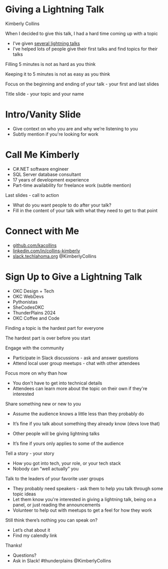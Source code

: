 # Giving a Lightning Talk
Kimberly Collins

When I decided to give this talk, I had a hard time coming up with a topic
* I’ve given [several lightning talks](https://www.youtube.com/@Techlahoma/search?query=Kimberly%20Collins)
* I’ve helped lots of people give their first talks and find topics for their talks

Filling 5 minutes is not as hard as you think

Keeping it to 5 minutes is not as easy as you think

Focus on the beginning and ending of your talk - your first and last slides

Title slide - your topic and your name

# Intro/Vanity Slide
* Give context on who you are and why we’re listening to you
* Subtly mention if you're looking for work

# Call Me Kimberly
* C#.NET software engineer
* SQL Server database consultant
* 17 years of development experience
* Part-time availability for freelance work (subtle mention)

Last slides - call to action

* What do you want people to do after your talk?
* Fill in the content of your talk with what they need to get to that point

# Connect with Me
* [github.com/kacollins](github.com/kacollins)
* [linkedin.com/in/collins-kimberly](linkedin.com/in/collins-kimberly)
* [slack.techlahoma.org](slack.techlahoma.org) @KimberlyCollins

# Sign Up to Give a Lightning Talk
* OKC Design + Tech
* OKC WebDevs
* Pythonistas
* SheCodesOKC
* ThunderPlains 2024
* OKC Coffee and Code

Finding a topic is the hardest part for everyone

The hardest part is over before you start

Engage with the community
* Participate in Slack discussions - ask and answer questions
* Attend local user group meetups - chat with other attendees

Focus more on why than how
* You don't have to get into technical details
* Attendees can learn more about the topic on their own if they're interested

Share something new or new to you
* Assume the audience knows a little less than they probably do
* It’s fine if you talk about something they already know (devs love that)

* Other people will be giving lightning talks
* It’s fine if yours only applies to some of the audience

Tell a story - your story
* How you got into tech, your role, or your tech stack
* Nobody can “well actually” you

Talk to the leaders of your favorite user groups
* They probably need speakers - ask them to help you talk through some topic ideas
* Let them know you're interested in giving a lightning talk, being on a panel, or just reading the announcements
* Volunteer to help out with meetups to get a feel for how they work

Still think there’s nothing you can speak on?
* Let’s chat about it
* Find my calendly link

Thanks! 
* Questions? 
* Ask in Slack! #thunderplains @KimberlyCollins
